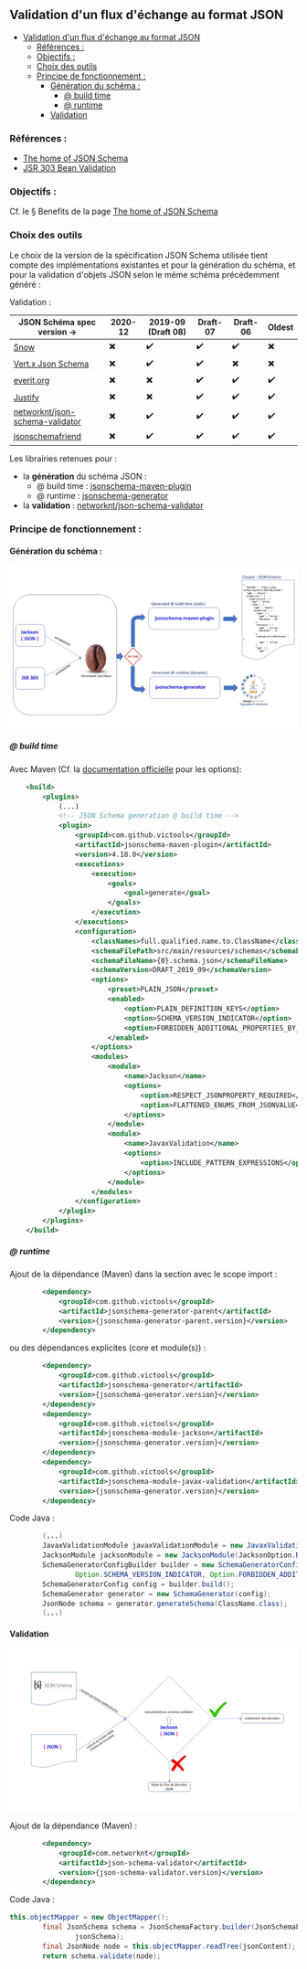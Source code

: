 ## Validation d'un flux d'échange au format JSON

- [Validation d'un flux d'échange au format JSON](#validation-dun-flux-déchange-au-format-json)
  - [Références :](#références-)
  - [Objectifs :](#objectifs-)
  - [Choix des outils](#choix-des-outils)
  - [Principe de fonctionnement :](#principe-de-fonctionnement-)
    - [Génération du schéma :](#génération-du-schéma-)
      - [@ build time](#-build-time)
      - [@ runtime](#-runtime)
    - [Validation](#validation)

### Références : 
- [The home of JSON Schema](https://json-schema.org/)
- [JSR 303 Bean Validation](https://docs.monext.fr/download/attachments/808123498/bean_validation-1_0-final-spec.pdf?version=1&modificationDate=1625822343000&api=v2)

### Objectifs :
Cf. le § Benefits de la page [The home of JSON Schema](https://json-schema.org/)

### Choix des outils

Le choix de la version de la spécification JSON Schema utilisée tient compte des implémentations existantes et pour la génération du schéma, et pour la validation d'objets JSON selon le même schéma précédemment généré :

Validation :

| JSON Schéma spec version -> | 2020-12 | 2019-09 (Draft 08) | Draft-07 | Draft-06 | Oldest |
|-----|-----|-----|-----|-----|-----|
| [Snow](https://github.com/ssilverman/snowy-json) | :heavy_multiplication_x: | :heavy_check_mark: | :heavy_check_mark: | :heavy_check_mark: | :heavy_multiplication_x: |
| [Vert.x Json Schema](https://github.com/eclipse-vertx/vertx-json-schema) | :heavy_multiplication_x: | :heavy_check_mark: | :heavy_check_mark: | :heavy_multiplication_x: | :heavy_multiplication_x: |
| [everit.org](https://github.com/everit-org/json-schema) | :heavy_multiplication_x: | :heavy_multiplication_x: | :heavy_check_mark: | :heavy_check_mark: | :heavy_check_mark: |
| [Justify](https://github.com/leadpony/justify) | :heavy_multiplication_x: | :heavy_multiplication_x: | :heavy_check_mark: | :heavy_check_mark: | :heavy_check_mark: |
| [networknt/json-schema-validator](https://github.com/networknt/json-schema-validator) | :heavy_multiplication_x: | :heavy_check_mark: | :heavy_check_mark: | :heavy_check_mark: | :heavy_check_mark: |
| [jsonschemafriend](https://github.com/jimblackler/jsonschemafriend) | :heavy_multiplication_x: | :heavy_check_mark: | :heavy_check_mark: | :heavy_check_mark: | :heavy_check_mark: |

Les librairies retenues pour :
- la **génération** du schéma JSON : 
  - @ build time : [jsonschema-maven-plugin](https://github.com/victools/jsonschema-generator/tree/master/jsonschema-maven-plugin)
  - @ runtime : [jsonschema-generator](https://github.com/victools/jsonschema-generator/tree/master/jsonschema-generator)
- la **validation** : [networknt/json-schema-validator](https://github.com/networknt/json-schema-validator)


### Principe de fonctionnement :

#### Génération du schéma :

![JSON Schema generation principle](./../resources/images/jsonschema-generation-principle.png)

##### @ build time

Avec Maven (Cf. la [documentation officielle](https://victools.github.io/jsonschema-generator/#introduction) pour les options): 

```xml
    <build>
        <plugins>
            (...)
            <!-- JSON Schema generation @ build time -->
            <plugin>
                <groupId>com.github.victools</groupId>
                <artifactId>jsonschema-maven-plugin</artifactId>
                <version>4.18.0</version>
                <executions>
                    <execution>
                        <goals>
                            <goal>generate</goal>
                        </goals>
                    </execution>
                </executions>
                <configuration>
                    <classNames>full.qualified.name.to.ClassName</classNames>
                    <schemaFilePath>src/main/resources/schemas</schemaFilePath>
                    <schemaFileName>{0}.schema.json</schemaFileName>
                    <schemaVersion>DRAFT_2019_09</schemaVersion>
                    <options>
                        <preset>PLAIN_JSON</preset>
                        <enabled>
                            <option>PLAIN_DEFINITION_KEYS</option>
                            <option>SCHEMA_VERSION_INDICATOR</option>
                            <option>FORBIDDEN_ADDITIONAL_PROPERTIES_BY_DEFAULT</option>
                        </enabled>
                    </options>
                    <modules>
                        <module>
                            <name>Jackson</name>
                            <options>
                                <option>RESPECT_JSONPROPERTY_REQUIRED</option>
                                <option>FLATTENED_ENUMS_FROM_JSONVALUE</option>
                            </options>
                        </module>
                        <module>
                            <name>JavaxValidation</name>
                            <options>
                                <option>INCLUDE_PATTERN_EXPRESSIONS</option>
                            </options>
                        </module>
                    </modules>
                </configuration>
            </plugin>
        </plugins>
    </build>
```

##### @ runtime

Ajout de la dépendance (Maven) dans la section <DependencyManagement /> avec le scope import : 
```XML
        <dependency>
            <groupId>com.github.victools</groupId>
            <artifactId>jsonschema-generator-parent</artifactId>
            <version>{jsonschema-generator-parent.version}</version>
        </dependency>
```

ou des dépendances explicites (core et module(s)) :
```XML
        <dependency>
            <groupId>com.github.victools</groupId>
            <artifactId>jsonschema-generator</artifactId>
            <version>{jsonschema-generator.version}</version>
        </dependency>
        <dependency>
            <groupId>com.github.victools</groupId>
            <artifactId>jsonschema-module-jackson</artifactId>
            <version>{jsonschema-generator.version}</version>
        </dependency>
        <dependency>
            <groupId>com.github.victools</groupId>
            <artifactId>jsonschema-module-javax-validation</artifactId>
            <version>{jsonschema-generator.version}</version>
        </dependency>
```

Code Java : 
```java
        (...)
        JavaxValidationModule javaxValidationModule = new JavaxValidationModule(JavaxValidationOption.INCLUDE_PATTERN_EXPRESSIONS);
        JacksonModule jacksonModule = new JacksonModule(JacksonOption.RESPECT_JSONPROPERTY_REQUIRED, JacksonOption.FLATTENED_ENUMS_FROM_JSONVALUE);
        SchemaGeneratorConfigBuilder builder = new SchemaGeneratorConfigBuilder(SchemaVersion.DRAFT_2019_09, OptionPreset.PLAIN_JSON).with(Option.PLAIN_DEFINITION_KEYS,
                Option.SCHEMA_VERSION_INDICATOR, Option.FORBIDDEN_ADDITIONAL_PROPERTIES_BY_DEFAULT).with(javaxValidationModule).with(jacksonModule);
        SchemaGeneratorConfig config = builder.build();
        SchemaGenerator generator = new SchemaGenerator(config);
        JsonNode schema = generator.generateSchema(ClassName.class);
        (...)
```


#### Validation

![JSON Schema validation principle](./../resources/images/jsonschema-validation-principle.png)

Ajout de la dépendance (Maven) : 
```XML
        <dependency>
            <groupId>com.networknt</groupId>
            <artifactId>json-schema-validator</artifactId>
            <version>{json-schema-validator.version}</version>
        </dependency>
```

Code Java : 
```java
this.objectMapper = new ObjectMapper();
        final JsonSchema schema = JsonSchemaFactory.builder(JsonSchemaFactory.getInstance(SpecVersion.VersionFlag.V201909)).objectMapper(this.objectMapper).build().getSchema(
                jsonSchema);
        final JsonNode node = this.objectMapper.readTree(jsonContent);
        return schema.validate(node);
```



